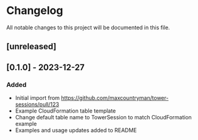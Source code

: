 # Changelog

All notable changes to this project will be documented in this file.

## [unreleased]

## [0.1.0] - 2023-12-27

### Added

- Initial import from https://github.com/maxcountryman/tower-sessions/pull/123
- Example CloudFormation table template
- Change default table name to TowerSession to match CloudFormation example
- Examples and usage updates added to README
